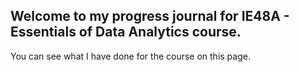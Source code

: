 ## Welcome to my progress journal for IE48A - Essentials of Data Analytics course.

You can see what I have done for the course on this page. 
